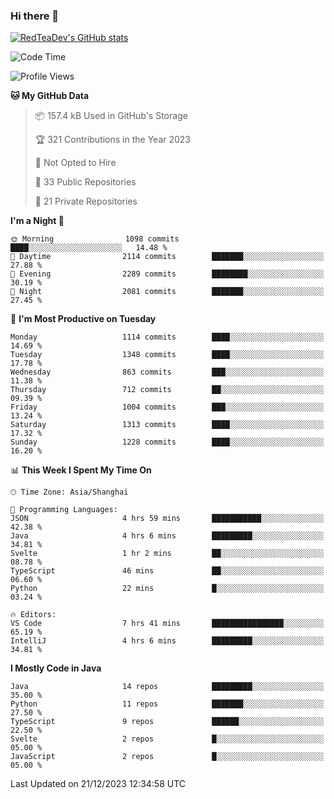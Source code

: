 ### Hi there 👋

<!--
**RedTeaDev/RedTeaDev** is a ✨ _special_ ✨ repository because its `README.md` (this file) appears on your GitHub profile.

Here are some ideas to get you started:

- 🔭 I’m currently working on ...
- 🌱 I’m currently learning ...
- 👯 I’m looking to collaborate on ...
- 🤔 I’m looking for help with ...
- 💬 Ask me about ...
- 📫 How to reach me: ...
- 😄 Pronouns: ...
- ⚡ Fun fact: ...
-->

<!--
[![wakatime](https://wakatime.com/badge/user/6b101ed0-04c0-4490-9283-eb61f2efff96.svg)](https://wakatime.com/@6b101ed0-04c0-4490-9283-eb61f2efff96)
!-->

[![RedTeaDev's GitHub stats](https://github-readme-stats.vercel.app/api?username=RedTeaDev)](https://github.com/anuraghazra/github-readme-stats)
<!--
[![willianrod's wakatime stats](https://github-readme-stats.vercel.app/api/wakatime?username=RedTeaDev)](https://github.com/anuraghazra/github-readme-stats)
!-->
<!--START_SECTION:waka-->
![Code Time](http://img.shields.io/badge/Code%20Time-1%2C953%20hrs%2022%20mins-blue)

![Profile Views](http://img.shields.io/badge/Profile%20Views-0-blue)

**🐱 My GitHub Data** 

> 📦 157.4 kB Used in GitHub's Storage 
 > 
> 🏆 321 Contributions in the Year 2023
 > 
> 🚫 Not Opted to Hire
 > 
> 📜 33 Public Repositories 
 > 
> 🔑 21 Private Repositories 
 > 
**I'm a Night 🦉** 

```text
🌞 Morning                1098 commits        ████░░░░░░░░░░░░░░░░░░░░░   14.48 % 
🌆 Daytime                2114 commits        ███████░░░░░░░░░░░░░░░░░░   27.88 % 
🌃 Evening                2289 commits        ████████░░░░░░░░░░░░░░░░░   30.19 % 
🌙 Night                  2081 commits        ███████░░░░░░░░░░░░░░░░░░   27.45 % 
```
📅 **I'm Most Productive on Tuesday** 

```text
Monday                   1114 commits        ████░░░░░░░░░░░░░░░░░░░░░   14.69 % 
Tuesday                  1348 commits        ████░░░░░░░░░░░░░░░░░░░░░   17.78 % 
Wednesday                863 commits         ███░░░░░░░░░░░░░░░░░░░░░░   11.38 % 
Thursday                 712 commits         ██░░░░░░░░░░░░░░░░░░░░░░░   09.39 % 
Friday                   1004 commits        ███░░░░░░░░░░░░░░░░░░░░░░   13.24 % 
Saturday                 1313 commits        ████░░░░░░░░░░░░░░░░░░░░░   17.32 % 
Sunday                   1228 commits        ████░░░░░░░░░░░░░░░░░░░░░   16.20 % 
```


📊 **This Week I Spent My Time On** 

```text
🕑︎ Time Zone: Asia/Shanghai

💬 Programming Languages: 
JSON                     4 hrs 59 mins       ███████████░░░░░░░░░░░░░░   42.38 % 
Java                     4 hrs 6 mins        █████████░░░░░░░░░░░░░░░░   34.81 % 
Svelte                   1 hr 2 mins         ██░░░░░░░░░░░░░░░░░░░░░░░   08.78 % 
TypeScript               46 mins             ██░░░░░░░░░░░░░░░░░░░░░░░   06.60 % 
Python                   22 mins             █░░░░░░░░░░░░░░░░░░░░░░░░   03.24 % 

🔥 Editors: 
VS Code                  7 hrs 41 mins       ████████████████░░░░░░░░░   65.19 % 
IntelliJ                 4 hrs 6 mins        █████████░░░░░░░░░░░░░░░░   34.81 % 
```

**I Mostly Code in Java** 

```text
Java                     14 repos            █████████░░░░░░░░░░░░░░░░   35.00 % 
Python                   11 repos            ███████░░░░░░░░░░░░░░░░░░   27.50 % 
TypeScript               9 repos             ██████░░░░░░░░░░░░░░░░░░░   22.50 % 
Svelte                   2 repos             █░░░░░░░░░░░░░░░░░░░░░░░░   05.00 % 
JavaScript               2 repos             █░░░░░░░░░░░░░░░░░░░░░░░░   05.00 % 
```




 Last Updated on 21/12/2023 12:34:58 UTC
<!--END_SECTION:waka-->


